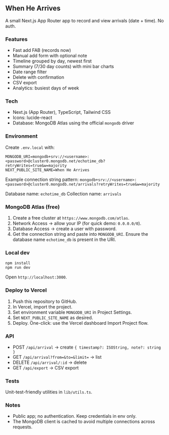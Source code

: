 ## When He Arrives

A small Next.js App Router app to record and view arrivals (date + time). No auth.

### Features
- Fast add FAB (records now)
- Manual add form with optional note
- Timeline grouped by day, newest first
- Summary (7/30 day counts) with mini bar charts
- Date range filter
- Delete with confirmation
- CSV export
- Analytics: busiest days of week

### Tech
- Next.js (App Router), TypeScript, Tailwind CSS
- Icons: lucide-react
- Database: MongoDB Atlas using the official `mongodb` driver

### Environment
Create `.env.local` with:

```
MONGODB_URI=mongodb+srv://<username>:<password>@cluster0.mongodb.net/echotime_db?retryWrites=true&w=majority
NEXT_PUBLIC_SITE_NAME=When He Arrives
```

Example connection string pattern:
`mongodb+srv://<username>:<password>@cluster0.mongodb.net/arrivals?retryWrites=true&w=majority`

Database name: `echotime_db`
Collection name: `arrivals`

### MongoDB Atlas (free)
1. Create a free cluster at `https://www.mongodb.com/atlas`.
2. Network Access → allow your IP (for quick demo: `0.0.0.0/0`).
3. Database Access → create a user with password.
4. Get the connection string and paste into `MONGODB_URI`. Ensure the database name `echotime_db` is present in the URI.

### Local dev
```
npm install
npm run dev
```
Open `http://localhost:3000`.

### Deploy to Vercel
1. Push this repository to GitHub.
2. In Vercel, import the project.
3. Set environment variable `MONGODB_URI` in Project Settings.
4. Set `NEXT_PUBLIC_SITE_NAME` as desired.
5. Deploy. One-click: use the Vercel dashboard Import Project flow.

### API
- POST `/api/arrival` → create `{ timestamp?: ISOString, note?: string }`
- GET `/api/arrival?from=&to=&limit=` → list
- DELETE `/api/arrival/:id` → delete
- GET `/api/export` → CSV export

### Tests
Unit-test-friendly utilities in `lib/utils.ts`.

### Notes
- Public app; no authentication. Keep credentials in env only.
- The MongoDB client is cached to avoid multiple connections across requests.
